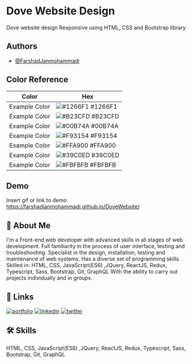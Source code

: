 
# Dove Website Design

Dove website design Responsive using HTML, CSS and Bootstrap library


## Authors

- [@FarshadJanmohammadi](https://www.github.com/farshadjanmohammadi)

## Color Reference

| Color             | Hex                                                                |
| ----------------- | ------------------------------------------------------------------ |
| Example Color | ![#1266F1](https://via.placeholder.com/10/1266F1?text=+) #1266F1 |
| Example Color | ![#B23CFD](https://via.placeholder.com/10/B23CFD?text=+) #B23CFD |
| Example Color | ![#00B74A](https://via.placeholder.com/10/00B74A?text=+) #00B74A |
| Example Color | ![#F93154](https://via.placeholder.com/10/F93154?text=+) #F93154 |
| Example Color | ![#FFA900](https://via.placeholder.com/10/FFA900?text=+) #FFA900 |
| Example Color | ![#39C0ED](https://via.placeholder.com/10/39C0ED?text=+) #39C0ED |
| Example Color | ![#FBFBFB](https://via.placeholder.com/10/FBFBFB?text=+) #FBFBFB |



## Demo

Insert gif or link to demo:
https://farshadjanmohammadi.github.io/DoveWebsite/


## 🚀 About Me
I'm a Front-end web developer with advanced skills in all stages of web development. Full familiarity in the process of user interface, testing and troubleshooting. Specialist in the design, installation, testing and maintenance of web systems. Has a diverse set of programming skills. Skilled in:
HTML, CSS, JavaScript(ES6) ,JQuery, ReactJS, Redux, Typescript, Sass, Bootstrap, Git, GraphQL 
With the ability to carry out projects individually and in groups.


## 🔗 Links
[![portfolio](https://img.shields.io/badge/my_portfolio-000?style=for-the-badge&logo=ko-fi&logoColor=white)](https://github.com/farshadjanmohammadi)
[![linkedin](https://img.shields.io/badge/linkedin-0A66C2?style=for-the-badge&logo=linkedin&logoColor=white)](https://www.linkedin.com/in/farshadjanmohammadi)
[![twitter](https://img.shields.io/badge/twitter-1DA1F2?style=for-the-badge&logo=twitter&logoColor=white)](https://twitter.com/farshadjanm1)


## 🛠 Skills

HTML, CSS, JavaScript(ES6) ,JQuery, ReactJS, Redux, Typescript, Sass, Bootstrap, Git, GraphQL 



